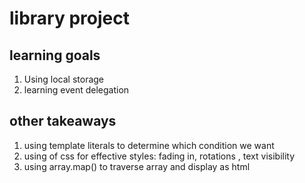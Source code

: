 
# library project

## learning goals
1. Using local storage
2. learning event delegation

## other takeaways 
1. using template literals to determine which condition we want
2. using of css for effective styles: fading in, rotations , text visibility 
3. using array.map() to  traverse array and display as html